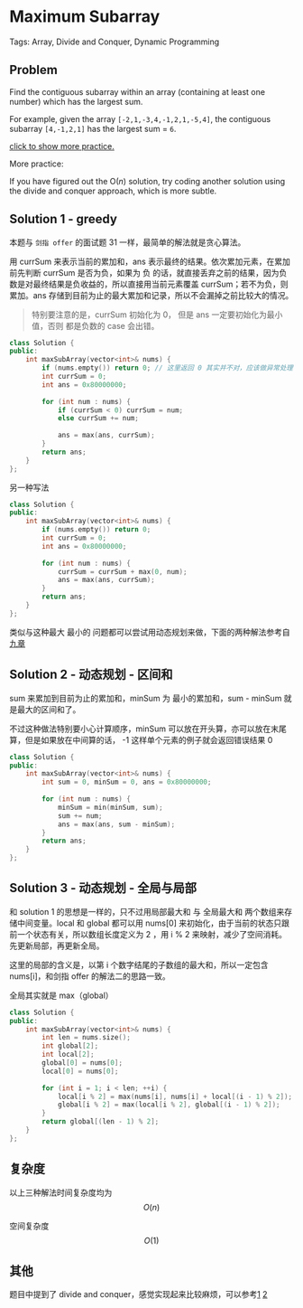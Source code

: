 # Maximum Subarray

Tags: Array, Divide and Conquer, Dynamic Programming

## Problem

Find the contiguous subarray within an array (containing at least one number) which has the largest sum.

For example, given the array `[-2,1,-3,4,-1,2,1,-5,4]`,
the contiguous subarray `[4,-1,2,1]` has the largest sum = `6`.

[click to show more practice.](https://leetcode.com/problems/maximum-subarray/description/#)

More practice:

If you have figured out the O(*n*) solution, try coding another solution using the divide and conquer approach, which is more subtle.

## Solution 1 - greedy

本题与 `剑指 offer` 的面试题 31 一样，最简单的解法就是贪心算法。

用 currSum 来表示当前的累加和，ans 表示最终的结果。依次累加元素，在累加前先判断 currSum 是否为负，如果为 负 的话，就直接丢弃之前的结果，因为负数是对最终结果是负收益的，所以直接用当前元素覆盖 currSum；若不为负，则累加。ans 存储到目前为止的最大累加和记录，所以不会漏掉之前比较大的情况。

> 特别要注意的是，currSum 初始化为 0， 但是 ans 一定要初始化为最小值，否则 都是负数的 case 会出错。

```cpp
class Solution {
public:
    int maxSubArray(vector<int>& nums) {
        if (nums.empty()) return 0; // 这里返回 0 其实并不对，应该做异常处理
        int currSum = 0;
        int ans = 0x80000000;
        
        for (int num : nums) {
            if (currSum < 0) currSum = num;
            else currSum += num;
            
            ans = max(ans, currSum);
        }
        return ans;
    }
};
```

另一种写法

```cpp
class Solution {
public:
    int maxSubArray(vector<int>& nums) {
        if (nums.empty()) return 0;
        int currSum = 0;
        int ans = 0x80000000;
        
        for (int num : nums) {
            currSum = currSum + max(0, num);
            ans = max(ans, currSum);
        }
        return ans;
    }
};
```



类似与这种最大 最小的 问题都可以尝试用动态规划来做，下面的两种解法参考自 [九章](http://www.jiuzhang.com/solutions/maximum-subarray/#tag-highlight-lang-java)

## Solution 2 - 动态规划 - 区间和

sum 来累加到目前为止的累加和，minSum 为 最小的累加和，sum - minSum 就是最大的区间和了。

不过这种做法特别要小心计算顺序，minSum 可以放在开头算，亦可以放在末尾算，但是如果放在中间算的话， -1 这样单个元素的例子就会返回错误结果 0

```cpp
class Solution {
public:
    int maxSubArray(vector<int>& nums) {
        int sum = 0, minSum = 0, ans = 0x80000000;
        
        for (int num : nums) {
            minSum = min(minSum, sum);
            sum += num;
            ans = max(ans, sum - minSum);
        }
        return ans;
    }
};
```

## Solution 3 - 动态规划 - 全局与局部

和 solution 1 的思想是一样的，只不过用局部最大和 与 全局最大和 两个数组来存储中间变量。local 和 global 都可以用 nums[0] 来初始化，由于当前的状态只跟前一个状态有关，所以数组长度定义为 2 ，用 i % 2 来映射，减少了空间消耗。先更新局部，再更新全局。

这里的局部的含义是，以第 i 个数字结尾的子数组的最大和，所以一定包含 nums[i]，和剑指 offer 的解法二的思路一致。

全局其实就是 max（global）

```cpp
class Solution {
public:
    int maxSubArray(vector<int>& nums) {
        int len = nums.size();
        int global[2];
        int local[2];
        global[0] = nums[0];
        local[0] = nums[0];
        
        for (int i = 1; i < len; ++i) {
            local[i % 2] = max(nums[i], nums[i] + local[(i - 1) % 2]);
            global[i % 2] = max(local[i % 2], global[(i - 1) % 2]);
        }
        return global[(len - 1) % 2];
    }
};
```

## 复杂度

以上三种解法时间复杂度均为 $$O(n)$$

空间复杂度 $$O(1)$$

## 其他

题目中提到了 divide and conquer，感觉实现起来比较麻烦，可以参考[1](https://leetcode.com/problems/maximum-subarray/discuss/20360/C++-An-clear-O(n)-divide-and-conquer-solution-with-comments)  [2](https://leetcode.com/problems/maximum-subarray/discuss/20372/How-to-solve-%22Maximum-Subarray%22-by-using-the-divide-and-conquer-approach) 